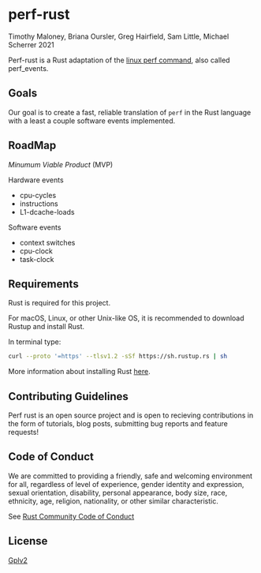 # perf-rust

Timothy Maloney, Briana Oursler, Greg Hairfield, Sam Little, Michael Scherrer 2021

Perf-rust is a Rust adaptation of the [linux perf command][1], also called perf_events.

## Goals

Our goal is to create a fast, reliable translation of `perf` in the Rust language with a least a couple software events implemented.


## RoadMap

*Minumum Viable Product* (MVP)

Hardware events
- cpu-cycles
- instructions 
- L1-dcache-loads

Software events
- context switches
- cpu-clock
- task-clock



## Requirements

Rust is required for this project.

For macOS, Linux, or other Unix-like OS, it is recommended to download Rustup and install Rust.

In terminal type:

```bash
curl --proto '=https' --tlsv1.2 -sSf https://sh.rustup.rs | sh
```

More information about installing Rust [here][3].


## Contributing Guidelines

Perf rust is an open source project and is open to recieving contributions in the form of tutorials, blog posts, submitting bug reports and feature requests!

## Code of Conduct

 We are committed to providing a friendly, safe and welcoming environment for all, regardless of level of experience, gender identity and expression, sexual orientation, disability, personal appearance, body size, race, ethnicity, age, religion, nationality, or other similar characteristic.

 See [Rust Community Code of Conduct][4]

## License
[Gplv2][2]








[1]:https://perf.wiki.kernel.org/index.php/Main_Page
[2]:https://choosealicense.com/licenses/gpl-2.0/
[3]:https://www.rust-lang.org/tools/install
[4]:https://www.rust-lang.org/policies/code-of-conduct
